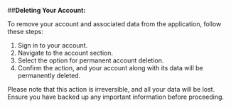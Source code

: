 ##**Deleting Your Account:**

To remove your account and associated data from the application, follow these steps:

1. Sign in to your account.
2. Navigate to the account section.
3. Select the option for permanent account deletion.
4. Confirm the action, and your account along with its data will be permanently deleted.

Please note that this action is irreversible, and all your data will be lost. Ensure you have backed up any important information before proceeding.
